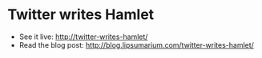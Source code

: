 # Twitter writes Hamlet

* See it live: <http://twitter-writes-hamlet/>
* Read the blog post: <http://blog.lipsumarium.com/twitter-writes-hamlet/>
